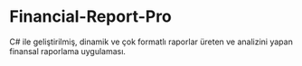 # Financial-Report-Pro
C# ile geliştirilmiş, dinamik ve çok formatlı raporlar üreten ve analizini yapan finansal raporlama uygulaması.
